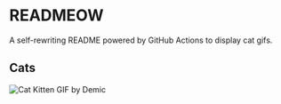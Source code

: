 # READMEOW

A self-rewriting README powered by GitHub Actions to display cat gifs.

## Cats

![Cat Kitten GIF by Demic](https://media4.giphy.com/media/3oriO0OEd9QIDdllqo/200.gif?cid=9acd02dazgpl91eenpmi09p562fp2brmqt47ogbhh5ppkond&ep=v1_gifs_search&rid=200.gif&ct=g)
